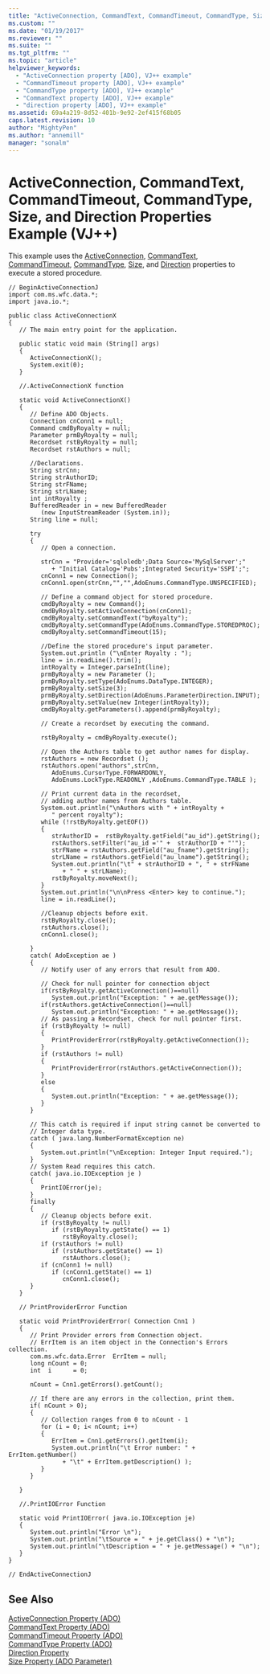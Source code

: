 ```yaml
---
title: "ActiveConnection, CommandText, CommandTimeout, CommandType, Size, and Direction Properties Example (VJ++) | Microsoft Docs"
ms.custom: ""
ms.date: "01/19/2017"
ms.reviewer: ""
ms.suite: ""
ms.tgt_pltfrm: ""
ms.topic: "article"
helpviewer_keywords: 
  - "ActiveConnection property [ADO], VJ++ example"
  - "CommandTimeout property [ADO], VJ++ example"
  - "CommandType property [ADO], VJ++ example"
  - "CommandText property [ADO], VJ++ example"
  - "direction property [ADO], VJ++ example"
ms.assetid: 69a4a219-8d52-401b-9e92-2ef415f68b05
caps.latest.revision: 10
author: "MightyPen"
ms.author: "annemill"
manager: "sonalm"
---
```

# ActiveConnection, CommandText, CommandTimeout, CommandType, Size, and Direction Properties Example (VJ++)
This example uses the [ActiveConnection](../../../ado/reference/ado-api/activeconnection-property-ado.md), [CommandText](../../../ado/reference/ado-api/commandtext-property-ado.md), [CommandTimeout](../../../ado/reference/ado-api/commandtimeout-property-ado.md), [CommandType](../../../ado/reference/ado-api/commandtype-property-ado.md), [Size](../../../ado/reference/ado-api/size-property-ado-parameter.md), and [Direction](../../../ado/reference/ado-api/direction-property.md) properties to execute a stored procedure.  
  
```  
// BeginActiveConnectionJ  
import com.ms.wfc.data.*;  
import java.io.*;  
  
public class ActiveConnectionX  
{  
   // The main entry point for the application.  
  
   public static void main (String[] args)  
   {  
      ActiveConnectionX();  
      System.exit(0);     
   }  
  
   //.ActiveConnectionX function  
  
   static void ActiveConnectionX()  
   {  
      // Define ADO Objects.  
      Connection cnConn1 = null;  
      Command cmdByRoyalty = null;  
      Parameter prmByRoyalty = null;  
      Recordset rstByRoyalty = null;  
      Recordset rstAuthors = null;  
  
      //Declarations.  
      String strCnn;  
      String strAuthorID;  
      String strFName;  
      String strLName;  
      int intRoyalty ;  
      BufferedReader in = new BufferedReader   
         (new InputStreamReader (System.in));  
      String line = null;  
  
      try  
      {  
         // Open a connection.  
  
         strCnn = "Provider='sqloledb';Data Source='MySqlServer';"  
            + "Initial Catalog='Pubs';Integrated Security='SSPI';";  
         cnConn1 = new Connection();  
         cnConn1.open(strCnn,"","",AdoEnums.CommandType.UNSPECIFIED);  
  
         // Define a command object for stored procedure.  
         cmdByRoyalty = new Command();  
         cmdByRoyalty.setActiveConnection(cnConn1);  
         cmdByRoyalty.setCommandText("byRoyalty");  
         cmdByRoyalty.setCommandType(AdoEnums.CommandType.STOREDPROC);  
         cmdByRoyalty.setCommandTimeout(15);  
  
         //Define the stored procedure's input parameter.  
         System.out.println ("\nEnter Royalty : ");  
         line = in.readLine().trim();  
         intRoyalty = Integer.parseInt(line);  
         prmByRoyalty = new Parameter ();  
         prmByRoyalty.setType(AdoEnums.DataType.INTEGER);  
         prmByRoyalty.setSize(3);  
         prmByRoyalty.setDirection(AdoEnums.ParameterDirection.INPUT);  
         prmByRoyalty.setValue(new Integer(intRoyalty));  
         cmdByRoyalty.getParameters().append(prmByRoyalty);  
  
         // Create a recordset by executing the command.  
  
         rstByRoyalty = cmdByRoyalty.execute();  
  
         // Open the Authors table to get author names for display.  
         rstAuthors = new Recordset ();  
         rstAuthors.open("authors",strCnn,  
            AdoEnums.CursorType.FORWARDONLY,  
            AdoEnums.LockType.READONLY ,AdoEnums.CommandType.TABLE );  
  
         // Print current data in the recordset,  
         // adding author names from Authors table.  
         System.out.println("\nAuthors with " + intRoyalty +   
            " percent royalty");  
         while (!rstByRoyalty.getEOF())  
         {  
            strAuthorID =  rstByRoyalty.getField("au_id").getString();  
            rstAuthors.setFilter("au_id ='" +  strAuthorID + "'");  
            strFName = rstAuthors.getField("au_fname").getString();  
            strLName = rstAuthors.getField("au_lname").getString();  
            System.out.println("\t" + strAuthorID + ", " + strFName   
               + " " + strLName);  
            rstByRoyalty.moveNext();  
         }  
         System.out.println("\n\nPress <Enter> key to continue.");  
         line = in.readLine();  
  
         //Cleanup objects before exit.  
         rstByRoyalty.close();  
         rstAuthors.close();  
         cnConn1.close();  
  
      }  
      catch( AdoException ae )  
      {  
         // Notify user of any errors that result from ADO.  
  
         // Check for null pointer for connection object  
         if(rstByRoyalty.getActiveConnection()==null)  
            System.out.println("Exception: " + ae.getMessage());  
         if(rstAuthors.getActiveConnection()==null)  
            System.out.println("Exception: " + ae.getMessage());  
         // As passing a Recordset, check for null pointer first.  
         if (rstByRoyalty != null)  
         {  
            PrintProviderError(rstByRoyalty.getActiveConnection());  
         }  
         if (rstAuthors != null)  
         {  
            PrintProviderError(rstAuthors.getActiveConnection());  
         }  
         else  
         {  
            System.out.println("Exception: " + ae.getMessage());  
         }  
      }  
  
      // This catch is required if input string cannot be converted to  
      // Integer data type.  
      catch ( java.lang.NumberFormatException ne)  
      {  
         System.out.println("\nException: Integer Input required.");  
      }  
      // System Read requires this catch.  
      catch( java.io.IOException je )  
      {  
         PrintIOError(je);  
      }  
      finally  
      {  
         // Cleanup objects before exit.     
         if (rstByRoyalty != null)  
            if (rstByRoyalty.getState() == 1)  
               rstByRoyalty.close();    
         if (rstAuthors != null)  
            if (rstAuthors.getState() == 1)  
               rstAuthors.close();    
         if (cnConn1 != null)  
            if (cnConn1.getState() == 1)  
               cnConn1.close();  
      }  
   }  
  
   // PrintProviderError Function  
  
   static void PrintProviderError( Connection Cnn1 )  
   {  
      // Print Provider errors from Connection object.  
      // ErrItem is an item object in the Connection's Errors collection.  
      com.ms.wfc.data.Error  ErrItem = null;  
      long nCount = 0;  
      int  i      = 0;  
  
      nCount = Cnn1.getErrors().getCount();  
  
      // If there are any errors in the collection, print them.  
      if( nCount > 0);  
      {  
         // Collection ranges from 0 to nCount - 1  
         for (i = 0; i< nCount; i++)  
         {  
            ErrItem = Cnn1.getErrors().getItem(i);  
            System.out.println("\t Error number: " + ErrItem.getNumber()  
               + "\t" + ErrItem.getDescription() );  
         }  
      }  
  
   }  
  
   //.PrintIOError Function  
  
   static void PrintIOError( java.io.IOException je)  
   {  
      System.out.println("Error \n");  
      System.out.println("\tSource = " + je.getClass() + "\n");  
      System.out.println("\tDescription = " + je.getMessage() + "\n");  
   }  
}  
  
// EndActiveConnectionJ  
```  
  
## See Also  
 [ActiveConnection Property (ADO)](../../../ado/reference/ado-api/activeconnection-property-ado.md)   
 [CommandText Property (ADO)](../../../ado/reference/ado-api/commandtext-property-ado.md)   
 [CommandTimeout Property (ADO)](../../../ado/reference/ado-api/commandtimeout-property-ado.md)   
 [CommandType Property (ADO)](../../../ado/reference/ado-api/commandtype-property-ado.md)   
 [Direction Property](../../../ado/reference/ado-api/direction-property.md)   
 [Size Property (ADO Parameter)](../../../ado/reference/ado-api/size-property-ado-parameter.md)